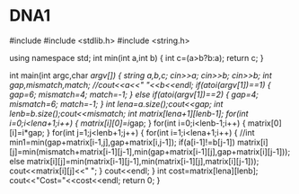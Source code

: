 # DNA1
#include <iostream>
#include <stdlib.h>
#include <string.h>

using namespace std;
int min(int a,int b)
{
	int c=(a>b?b:a);
	return c;
}

int main(int argc,char *argv[])
{
	string a,b,c;
	cin>>a;
	cin>>b;
	cin>>b;
	int gap,mismatch,match;
	//cout<<a<<"  "<<b<<endl;
	if(atoi(argv[1])==1)
	{
          gap=6;
          mismatch=4;
	  match=-1;
	}
	else if(atoi(argv[1])==2)
	{
		gap=4;
		mismatch=6;
		match=-1;
	}
	int lena=a.size();cout<<gap;
	int lenb=b.size();cout<<mismatch;
	int matrix[lena+1][lenb-1];
	for(int i=0;i<lena+1;i++)
	{
		matrix[i][0]=i*gap;
	}
	for(int i=0;i<lenb-1;i++)
	{
		matrix[0][i]=i*gap;
	}
    for(int j=1;j<lenb+1;j++)
    {
    	for(int i=1;i<lena+1;i++)
    	{
    		//int min1=min(gap+matrix[i-1,j],gap+matrix[i,j-1]);
    		if(a[i-1]!=b[j-1])
            matrix[i][j]=min(mismatch+matrix[i-1][j-1],min(gap+matrix[i-1][j],gap+matrix[i][j-1]));
        else
        	matrix[i][j]=min(matrix[i-1][j-1],min(matrix[i-1][j],matrix[i][j-1]));
            cout<<matrix[i][j]<<" ";
    	}
    	cout<<endl;
    }
    int cost=matrix[lena][lenb];
    cout<<"Cost="<<cost<<endl;
	return 0;
}
